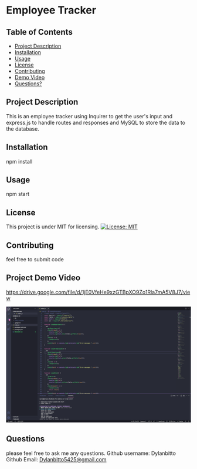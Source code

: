 # Employee Tracker
  ## Table of Contents
  * [Project Description](#project-description)
  * [Installation](#installation)
  * [Usage](#usage)
  * [License](#license)
  * [Contributing](#contributing)
  * [Demo Video](#Project-Demo-Video)
  * [Questions?](#questions)
  ## Project Description
  This is an employee tracker using Inquirer to get the user's input and express.js to handle routes and responses and MySQL to store the data to the database.
  ## Installation
  npm install
  ## Usage
  npm start
  ## License
  This project is under MIT for licensing.
  [![License: MIT](https://img.shields.io/badge/License-MIT-yellow.svg)](https://opensource.org/licenses/MIT)
  ## Contributing
  feel free to submit code
  ## Project Demo Video
  https://drive.google.com/file/d/1jE0VfeHe9xzGTBpXO9Zo1Rla7mA5V8J7/view

  ![Employee Tracker](./employee.png)
  ## Questions
  please feel free to ask me any questions.
  Github username: Dylanbitto
  Github Email: <Dylanbitto5425@gmail.com>
  
